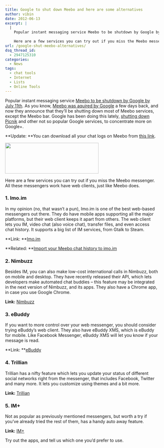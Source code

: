 ```yaml
---
title: Google to shut down Meebo and here are some alternatives
author: vibin
date: 2012-06-13
excerpt: |
  |
    Popular instant messaging service Meebo to be shutdown by Google by July 11th. As you know, Meebo was aquired by Google a few days back, and now they announce that they’ll be shutting down most of Meebo services, except the Meebo bar. Google has been doing this lately, shutting down Picnik and other not so popular Google services, to concentrate more on Google+.
    
    Here are a few services you can try out if you miss the Meebo messenger. All these messengers work have web clients, just like Meebo does.
url: /google-shut-meebo-alternatives/
dsq_thread_id:
  - 2947125310
categories:
  - News
tags:
  - chat tools
  - Internet
  - Lists
  - Online Tools
---
```

Popular instant messaging service <a href="https://www.meebo.com/support/article/175/" onclick="_gaq.push(['_trackEvent', 'outbound-article', 'https://www.meebo.com/support/article/175/', 'Meebo to be shutdown by Google by July 11th']);" target="_blank">Meebo to be shutdown by Google by July 11th</a>. As you know, [Meebo was aquired by Google][1] a few days back, and now they announce that they’ll be shutting down most of Meebo services, except the Meebo bar. Google has been doing this lately, <a href="http://devilsworkshop.org/google-shutdown-picnik/" target="_blank">shutting down Picnik</a> and other not so popular Google services, to concentrate more on Google+.

**Update: **You can download all your chat logs on Meebo from <a href="https://www.meebo.com/chatlog-download" onclick="_gaq.push(['_trackEvent', 'outbound-article', 'https://www.meebo.com/chatlog-download', 'this link']);" title="Download Chat Log for Meebo">this link</a>.

[<img class="alignright  wp-image-58689" title="MeeboLogo" src="http://cdn.devilsworkshop.org/files/2012/06/MeeboLogo.png" alt="" width="306" height="101" />][2]

Here are a few services you can try out if you miss the Meebo messenger. All these messengers work have web clients, just like Meebo does.

### 1. Imo.im

In my opinion (no, that wasn’t a pun), Imo.im is one of the best web-based messengers out there. They do have mobile apps supporting all the major platforms, but their web client keeps it apart from others. The web client lets you IM, video chat (also voice chat), transfer files, and even access chat history. It supports a big list of IM services, from Gtalk to Steam.

**Link: **<a href="http://imo.im" onclick="_gaq.push(['_trackEvent', 'outbound-article', 'http://imo.im', 'Imo.im']);" target="_blank">Imo.im</a>

**Related: **[Import your Meebo chat history to imo.im][3]

### 2. Nimbuzz

Besides IM, you can also make low-cost international calls in Nimbuzz, both on mobile and desktop. They have recently released their API, which lets developers make automated chat buddies – this feature may be integrated in the next version of Nimbuzz, and its apps. They also have a Chrome app, in case you use Google Chrome.

**Link:** <a href="http://nimbuzz.com" onclick="_gaq.push(['_trackEvent', 'outbound-article', 'http://nimbuzz.com', 'Nimbuzz']);" target="_blank">Nimbuzz</a>

### 3. eBuddy

If you want to more control over your web messenger, you should consider trying eBuddy’s web client. They also have eBuddy XMS, which is eBuddy for mobile. Like Facebook Messenger, eBuddy XMS will let you know if your message is read.

**Link: **<a href="http://www.ebuddy.com/" onclick="_gaq.push(['_trackEvent', 'outbound-article', 'http://www.ebuddy.com/', 'eBuddy']);" target="_blank">eBuddy</a>

### 4. Trillian

Trillian has a nifty feature which lets you update your status of different social networks right from the messenger, that includes Facebook, Twitter and many more. It lets you customize using themes and a bit more.

**Link:** <a href="http://www.trillian.im" onclick="_gaq.push(['_trackEvent', 'outbound-article', 'http://www.trillian.im', 'Trillian']);" target="_blank">Trillian</a>

### 5. IM+

Not as popular as previously mentioned messengers, but worth a try if you’ve already tried the rest of them, has a handy auto away feature.

**Link:** <a href="https://plus.im/" onclick="_gaq.push(['_trackEvent', 'outbound-article', 'https://plus.im/', 'IM+']);" target="_blank">IM+</a>

Try out the apps, and tell us which one you’d prefer to use.

 [1]: http://devilsworkshop.org/google-acquires-popular-web-based-messenger-meebo/
 [2]: http://cdn.devilsworkshop.org/files/2012/06/MeeboLogo.png
 [3]: http://devilsworkshop.org/import-meebo-chat-log-imo-im/ "[How to] Import your Meebo Chat logs to imo.im"
